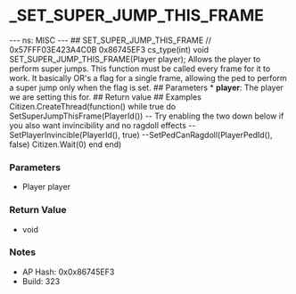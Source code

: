 # _SET_SUPER_JUMP_THIS_FRAME

--- ns: MISC --- ## SET_SUPER_JUMP_THIS_FRAME  // 0x57FFF03E423A4C0B 0x86745EF3 cs_type(int) void SET_SUPER_JUMP_THIS_FRAME(Player player);  Allows the player to perform super jumps. This function must be called every frame for it to work. It basically OR's a flag for a single frame, allowing the ped to perform a super jump only when the flag is set.   ## Parameters * **player**: The player we are setting this for.  ## Return value  ## Examples Citizen.CreateThread(function() while true do SetSuperJumpThisFrame(PlayerId()) -- Try enabling the two down below if you also want invincibility and no ragdoll effects --SetPlayerInvincible(PlayerId(), true) --SetPedCanRagdoll(PlayerPedId(), false) Citizen.Wait(0) end end)

### Parameters
* Player player

### Return Value
* void

### Notes
* AP Hash: 0x0x86745EF3
* Build: 323

